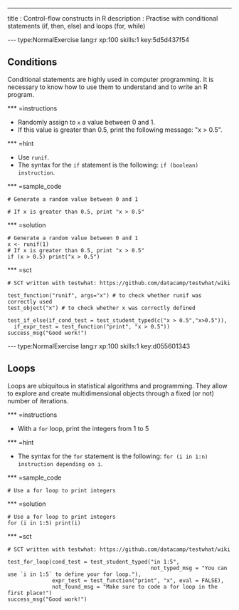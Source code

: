 ---
title       : Control-flow constructs in R
description : Practise with conditional statements (if, then, else) and loops (for, while)

--- type:NormalExercise lang:r xp:100 skills:1 key:5d5d437f54

## Conditions

Conditional statements are highly used in computer programming.
It is necessary to know how to use them to understand and to write an R program.

*** =instructions
- Randomly assign to `x` a value between 0 and 1.
- If this value is greater than 0.5, print the following message: "x > 0.5".

*** =hint
- Use `runif`.
- The syntax for the `if` statement is the following: `if (boolean) instruction`.

*** =sample_code
```{r}
# Generate a random value between 0 and 1

# If x is greater than 0.5, print "x > 0.5"

```

*** =solution
```{r}
# Generate a random value between 0 and 1
x <- runif(1)
# If x is greater than 0.5, print "x > 0.5"
if (x > 0.5) print("x > 0.5")
```

*** =sct
```{r}
# SCT written with testwhat: https://github.com/datacamp/testwhat/wiki

test_function("runif", args="x") # to check whether runif was correctly used
test_object("x") # to check whether x was correctly defined

test_if_else(if_cond_test = test_student_typed(c("x > 0.5","x>0.5")), 
  if_expr_test = test_function("print", "x > 0.5")) 
success_msg("Good work!")
```

--- type:NormalExercise lang:r xp:100 skills:1 key:d055601343
## Loops

Loops are ubiquitous in statistical algorithms and programming.
They allow to explore and create multidimensional objects through a fixed (or not) number of iterations.

*** =instructions
- With a `for` loop, print the integers from 1 to 5

*** =hint
- The syntax for the `for` statement is the following: `for (i in 1:n) instruction depending on i`.

*** =sample_code
```{r}
# Use a for loop to print integers

```

*** =solution
```{r}
# Use a for loop to print integers
for (i in 1:5) print(i)
```

*** =sct
```{r}
# SCT written with testwhat: https://github.com/datacamp/testwhat/wiki

test_for_loop(cond_test = test_student_typed("in 1:5",
                                             not_typed_msg = "You can use `i in 1:5` to define your for loop."),
              expr_test = test_function("print", "x", eval = FALSE),
              not_found_msg = "Make sure to code a for loop in the first place!")
success_msg("Good work!")
```

